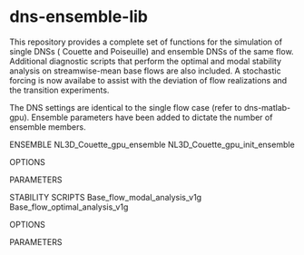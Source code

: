 # dns-ensemble-lib

This repository provides a complete set of functions for the simulation of single DNSs ( Couette and Poiseuille) 
and ensemble DNSs of the same flow. Additional diagnostic scripts that perform the optimal and modal stability 
analysis on streamwise-mean base flows are also included. A stochastic forcing is now availabe to assist with 
the deviation of flow realizations and the transition experiments.

The DNS settings are identical to the single flow case (refer to dns-matlab-gpu). Ensemble parameters have been 
added to dictate the number of ensemble members. 

ENSEMBLE 
NL3D_Couette_gpu_ensemble
NL3D_Couette_gpu_init_ensemble

OPTIONS

PARAMETERS

STABILITY SCRIPTS 
Base_flow_modal_analysis_v1g
Base_flow_optimal_analysis_v1g

OPTIONS

PARAMETERS


